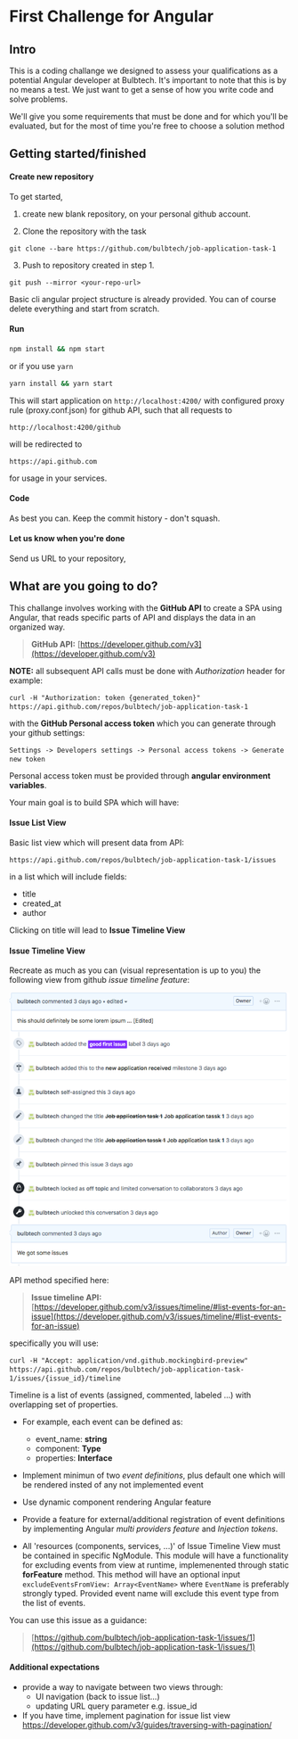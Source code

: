 # First Challenge for Angular

## Intro

This is a coding challange we designed to assess your qualifications as a potential Angular developer at Bulbtech. It's important to note that this is by no means a test. We just want to get a sense of how you write code and solve problems.

We'll give you some requirements that must be done and for which you'll be evaluated, but for the most of time you're free to choose a solution method

## Getting started/finished

#### Create new repository

To get started, 
1) create new blank repository, on your personal github account.

2) Clone the repository with the task
```
git clone --bare https://github.com/bulbtech/job-application-task-1
```

3) Push to repository created in step 1.
```
git push --mirror <your-repo-url>
```

Basic cli angular project structure is already provided. You can of course delete everything and start from scratch. 

#### Run

```sh
npm install && npm start
```
or if you use `yarn`
```sh
yarn install && yarn start
```
This will start application on `http://localhost:4200/` with configured proxy rule (proxy.conf.json) for github API, such that all requests to
```
http://localhost:4200/github
```
will be redirected to
```
https://api.github.com
```
for usage in your services.

#### Code
As best you can.
Keep the commit history - don't squash.

#### Let us know when you're done

Send us URL to your repository,

## What are you going to do?

This challange involves working with the **GitHub API** to create a SPA using Angular, that reads specific parts of API and displays the data in an organized way.

> **GitHub API:** [https://developer.github.com/v3](https://developer.github.com/v3)

**NOTE:** all subsequent API calls must be done with _Authorization_ header for example:
```
curl -H "Authorization: token {generated_token}" https://api.github.com/repos/bulbtech/job-application-task-1
```
with the **GitHub Personal access token** which you can generate through your github settings:
```
Settings -> Developers settings -> Personal access tokens -> Generate new token
```
Personal access token must be provided through **angular environment variables**.

Your main goal is to build SPA which will have:

#### Issue List View

Basic list view which will present data from API:
```
https://api.github.com/repos/bulbtech/job-application-task-1/issues
```
in a list which will include fields:
- title
- created_at
- author

Clicking on title will lead to **Issue Timeline View**

#### Issue Timeline View
Recreate as much as you can (visual representation is up to you) the following view from github _issue timeline feature_:

![Issue Timeline](images/issue_timeline.png?raw=true)

API method specified here:

> **Issue timeline API:** [https://developer.github.com/v3/issues/timeline/#list-events-for-an-issue](https://developer.github.com/v3/issues/timeline/#list-events-for-an-issue)

specifically you will use: 
```
curl -H "Accept: application/vnd.github.mockingbird-preview" https://api.github.com/repos/bulbtech/job-application-task-1/issues/{issue_id}/timeline
```


Timeline is a list of events (assigned, commented, labeled ...) with overlapping set of properties.

- For example, each event can be defined as:
   - event_name: **string**
   - component: **Type**
   - properties: **Interface**

- Implement minimun of two _event definitions_, plus default one which will be rendered insted of any not implemented event
- Use dynamic component rendering Angular feature
- Provide a feature for external/additional registration of event definitions by implementing Angular _multi providers feature_ and _Injection tokens_. 
- All 'resources (components, services, ...)' of Issue Timeline View must be contained in specific NgModule. 
This module will have a functionality for excluding events from view at runtime, implemenented through static **forFeature** method. This method will have an optional input `excludeEventsFromView: Array<EventName>` where `EventName` is preferably strongly typed. Provided event name will exclude this event type from the list of events.

You can use this issue as a guidance:
>[https://github.com/bulbtech/job-application-task-1/issues/1](https://github.com/bulbtech/job-application-task-1/issues/1)
#### Additional expectations

- provide a way to navigate between two views through:
   - UI navigation (back to issue list...)
   - updating URL query parameter e.g. issue_id
- If you have time, implement pagination for issue list view https://developer.github.com/v3/guides/traversing-with-pagination/
